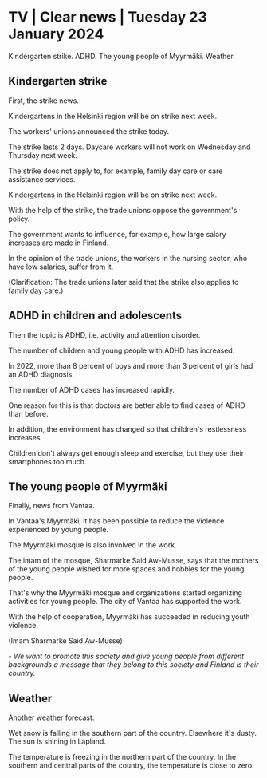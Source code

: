 # TV \| Clear news \| Tuesday 23 January 2024

Kindergarten strike. ADHD. The young people of Myyrmäki. Weather.

## Kindergarten strike

First, the strike news.

Kindergartens in the Helsinki region will be on strike next week.

The workers' unions announced the strike today.

The strike lasts 2 days. Daycare workers will not work on Wednesday and Thursday next week.

The strike does not apply to, for example, family day care or care assistance services.

Kindergartens in the Helsinki region will be on strike next week.

With the help of the strike, the trade unions oppose the government's policy.

The government wants to influence, for example, how large salary increases are made in Finland.

In the opinion of the trade unions, the workers in the nursing sector, who have low salaries, suffer from it.

(Clarification: The trade unions later said that the strike also applies to family day care.)

## ADHD in children and adolescents

Then the topic is ADHD, i.e. activity and attention disorder.

The number of children and young people with ADHD has increased.

In 2022, more than 8 percent of boys and more than 3 percent of girls had an ADHD diagnosis.

The number of ADHD cases has increased rapidly.

One reason for this is that doctors are better able to find cases of ADHD than before.

In addition, the environment has changed so that children's restlessness increases.

Children don't always get enough sleep and exercise, but they use their smartphones too much.

## The young people of Myyrmäki

Finally, news from Vantaa.

In Vantaa's Myyrmäki, it has been possible to reduce the violence experienced by young people.

The Myyrmäki mosque is also involved in the work.

The imam of the mosque, Sharmarke Said Aw-Musse, says that the mothers of the young people wished for more spaces and hobbies for the young people.

That's why the Myyrmäki mosque and organizations started organizing activities for young people. The city of Vantaa has supported the work.

With the help of cooperation, Myyrmäki has succeeded in reducing youth violence.

(Imam Sharmarke Said Aw-Musse)

*- We want to promote this society and give young people from different backgrounds a message that they belong to this society and Finland is their country.*

## Weather

Another weather forecast.

Wet snow is falling in the southern part of the country. Elsewhere it's dusty. The sun is shining in Lapland.

The temperature is freezing in the northern part of the country. In the southern and central parts of the country, the temperature is close to zero.

